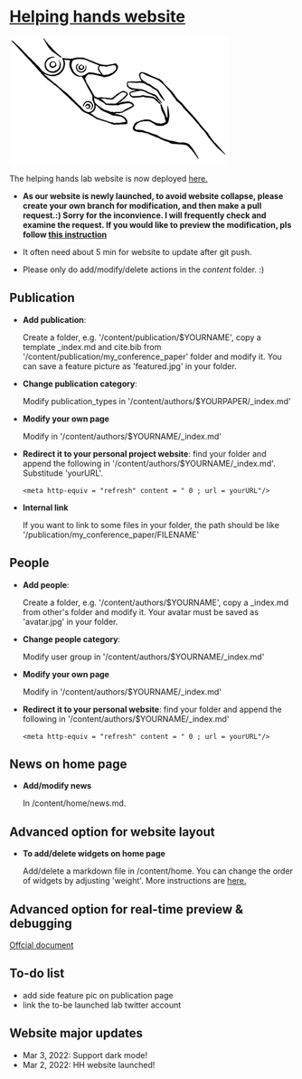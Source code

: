 # [Helping hands website](https://helpinghandslab.netlify.app/)

[![Screenshot](./assets/media/logo.png)](https://helpinghandslab.netlify.app/)

The helping hands lab website is now deployed [here.](https://helpinghandslab.netlify.app/)
* **As our website is newly launched, to avoid website collapse, please create your own branch for modification, and then make a pull request.:) Sorry for the inconvience. I will frequently check and examine the request. If you would like to preview the modification, pls follow [this instruction](https://wowchemy.com/docs/getting-started/install-hugo-extended/)**

* It often need about 5 min for website to update after git push. 

* Please only do add/modify/delete actions in the *content* folder. :)

## Publication
* **Add publication**: 

  Create a folder, e.g. '/content/publication/$YOURNAME', copy a template _index.md and cite.bib from '/content/publication/my_conference_paper' folder and modify it. You can save a feature picture as 'featured.jpg' in your folder.
* **Change publication category**: 
  
  Modify publication_types in '/content/authors/$YOURPAPER/_index.md'
* **Modify your own page**

  Modify in '/content/authors/$YOURNAME/_index.md'
* **Redirect it to your personal project website**: find your folder and append the following in '/content/authors/$YOURNAME/_index.md'. Substitude 'yourURL'.
    ```
    <meta http-equiv = "refresh" content = " 0 ; url = yourURL"/>
    ```
* **Internal link**

  If you want to link to some files in your folder, the path should be like '/publication/my_conference_paper/FILENAME'

## People
* **Add people**: 

  Create a folder, e.g. '/content/authors/$YOURNAME', copy a _index.md from other's folder and modify it. Your avatar must be saved as 'avatar.jpg' in your folder.
* **Change people category**: 
  
  Modify user group in '/content/authors/$YOURNAME/_index.md'
* **Modify your own page**

  Modify in '/content/authors/$YOURNAME/_index.md'
* **Redirect it to your personal website**: find your folder and append the following in '/content/authors/$YOURNAME/_index.md'
    ```
    <meta http-equiv = "refresh" content = " 0 ; url = yourURL"/>
    ```

## News on home page
* **Add/modify news**

  In /content/home/news.md.

## Advanced option for website layout

* **To add/delete widgets on home page**

  Add/delete a markdown file in /content/home. You can change the order of widgets by adjusting 'weight'. 
  More instructions are [here.](https://wowchemy.com/docs/getting-started/get-started/#themes)

## Advanced option for real-time preview & debugging
[Offcial document](https://wowchemy.com/docs/getting-started/install-hugo-extended/)


## To-do list
* add side feature pic on publication page
* link the to-be launched lab twitter account

## Website major updates
* Mar 3, 2022: Support dark mode!
* Mar 2, 2022: HH website launched!